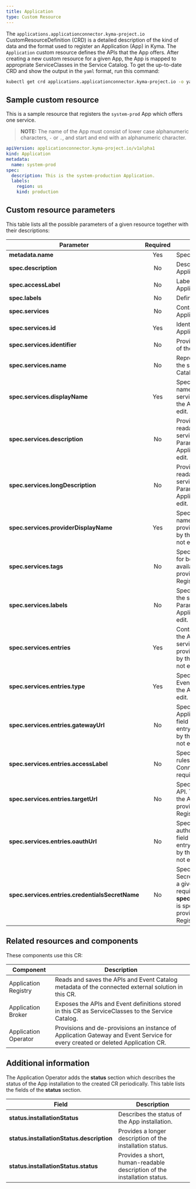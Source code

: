 ```yaml
---
title: Application
type: Custom Resource
---
```


The `applications.applicationconnector.kyma-project.io` CustomResourceDefinition (CRD) is a detailed description of the kind of data and the format used to register an Application (App) in Kyma. The `Application` custom resource defines the APIs that the App offers. After creating a new custom resource for a given App, the App is mapped to appropriate ServiceClasses in the Service Catalog. To get the up-to-date CRD and show the output in the `yaml` format, run this command:

```bash
kubectl get crd applications.applicationconnector.kyma-project.io -o yaml
```

## Sample custom resource

This is a sample resource that registers the `system-prod` App which offers one service.

>**NOTE:** The name of the App must consist of lower case alphanumeric characters, `-` or `.`, and start and end with an alphanumeric character.

```yaml
apiVersion: applicationconnector.kyma-project.io/v1alpha1
kind: Application
metadata:
  name: system-prod
spec:
  description: This is the system-production Application.
  labels:
    region: us
    kind: production
```

## Custom resource parameters

This table lists all the possible parameters of a given resource together with their descriptions:

| Parameter   |      Required      |  Description |
|----------|:-------------:|------|
| **metadata.name** | Yes | Specifies the name of the CR. |
| **spec.description** | No | Describes the connected Application.  |
| **spec.accessLabel** | No | Labels the App when an ApplicationMapping is created. |
| **spec.labels** | No | Defines the labels of the App. |
| **spec.services** | No | Contains all services that the Application provides. |
| **spec.services.id** | Yes | Identifies the service that the Application provides. |
| **spec.services.identifier** | No | Provides an additional identifier of the ServiceClass. |
| **spec.services.name** | No | Represents a unique name of the service used by the Service Catalog. |
| **spec.services.displayName** | Yes | Specifies a human-readable name of the Application service. Parameter provided by the Application Registry, do not edit. |
| **spec.services.description** | No | Provides a short, human-readable description of the service offered by the App. Parameter provided by the Application Registry, do not edit. |
| **spec.services.longDescription** | No | Provides a longer, human-readable description of the service offered by the App. Parameter provided by the Application Registry, do not edit. |
| **spec.services.providerDisplayName** | Yes | Specifies a human-readable name of the Application service provider. Parameter provided by the Application Registry, do not edit. |
| **spec.services.tags** | No | Specifies additional tags used for better documentation of the available APIs. Parameter provided by the Application Registry, do not edit. |
| **spec.services.labels** | No | Specifies additional labels for the service offered by the App. Parameter provided by the Application Registry, do not edit. |
| **spec.services.entries** | Yes | Contains the information about the APIs and Events that the service offered by the App provides. Parameter provided by the Application Registry, do not edit. |
| **spec.services.entries.type** | Yes | Specifies the entry type: API or Event. Parameter provided by the Application Registry, do not edit. |
| **spec.services.entries.gatewayUrl** | No | Specifies the URL of the Application Connector. This field is required for the API entry type. Parameter provided by the Application Registry, do not edit. |
| **spec.services.entries.accessLabel** | No | Specifies the label used in Istio rules in the Application Connector. This field is required for the API entry type. |
| **spec.services.entries.targetUrl** |  No | Specifies the URL of a given API. This field is required for the API entry type. Parameter provided by the Application Registry, do not edit. |
| **spec.services.entries.oauthUrl** | No | Specifies the URL used to authorize with a given API. This field is required for the API entry type. Parameter provided by the Application Registry, do not edit. |
| **spec.services.entries.credentialsSecretName** | No | Specifies the name of the Secret which allows you to call a given API. This field is required if **spec.services.entries.oauthUrl** is specified. Parameter provided by the Application Registry, do not edit. |

## Related resources and components

These components use this CR:

| Component   |  Description |
|-----------|-------------|
| Application Registry | Reads and saves the APIs and Event Catalog metadata of the connected external solution in this CR. |
| Application Broker | Exposes the APIs and Event definitions stored in this CR as ServiceClasses to the Service Catalog. |
| Application Operator | Provisions and de-provisions an instance of Application Gateway and Event Service for every created or deleted Application CR. |

## Additional information

The Application Operator adds the **status** section which describes the status of the App installation to the created CR periodically. This table lists the fields of the **status** section.

| Field   |  Description |
|----------|-------------|
| **status.installationStatus** | Describes the status of the App installation. |
| **status.installationStatus.description** | Provides a longer description of the installation status. |
| **status.installationStatus.status** | Provides a short, human-readable description of the installation status. |
